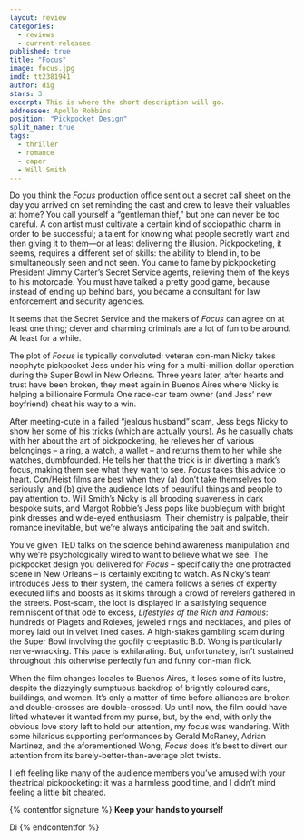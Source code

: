 ```yaml
---
layout: review
categories: 
  - reviews
  - current-releases
published: true
title: "Focus"
image: focus.jpg
imdb: tt2381941
author: dig
stars: 3
excerpt: This is where the short description will go.
addressee: Apollo Robbins
position: "Pickpocket Design"
split_name: true
tags: 
  - thriller
  - romance
  - caper
  - Will Smith
---
```


Do you think the _Focus_ production office sent out a secret call sheet on the day you arrived on set reminding the cast and crew to leave their valuables at home? You call yourself a “gentleman thief,” but one can never be too careful. A con artist must cultivate a certain kind of sociopathic charm in order to be successful; a talent for knowing what people secretly want and then giving it to them—or at least delivering the illusion. Pickpocketing, it seems, requires a different set of skills: the ability to blend in, to be simultaneously seen and not seen. You came to fame by pickpocketing President Jimmy Carter’s Secret Service agents, relieving them of the keys to his motorcade. You must have talked a pretty good game, because instead of ending up behind bars, you became a consultant for law enforcement and security agencies. 

It seems that 
the Secret Service and the makers of _Focus_ can agree on at least one thing; clever and charming criminals are a lot of fun to be around. At least for a while. 

The plot of _Focus_ is typically convoluted: veteran con-man Nicky takes neophyte pickpocket Jess under his wing for a multi-million dollar operation during the Super Bowl in New Orleans. Three years later, after hearts and trust have been broken, they meet again in Buenos Aires where Nicky is helping a billionaire Formula One race-car team owner (and Jess’ new boyfriend) cheat his way to a win. 

After meeting-cute in a failed “jealous husband” scam, Jess begs Nicky to show her some of his tricks (which are actually yours). As he casually chats with her about the art of pickpocketing, he relieves her of various belongings – a ring, a watch, a wallet – and returns them to her while she watches, dumbfounded. He tells her that the trick is in diverting a mark’s focus, making them see what they want to see. _Focus_ takes this advice to heart. Con/Heist films are best when they (a) don’t take themselves too seriously, and (b) give the audience lots of beautiful things and people to pay attention to. Will Smith’s Nicky is all brooding suaveness in dark bespoke suits, and Margot Robbie’s Jess pops like bubblegum with bright pink dresses and wide-eyed enthusiasm. Their chemistry is palpable, their romance inevitable, but we’re always anticipating the bait and switch.

You’ve given TED talks on the science behind awareness manipulation and why we’re psychologically wired to want to believe what we see. The pickpocket design you delivered for _Focus_ – specifically the one protracted scene in New Orleans – is certainly exciting to watch. As Nicky’s team introduces Jess to their system, the camera follows a series of expertly executed lifts and boosts as it skims through a crowd of revelers gathered in the streets. Post-scam, the loot is displayed in a satisfying sequence reminiscent of that ode to excess, _Lifestyles of the Rich and Famous_: hundreds of Piagets and Rolexes, jeweled rings and necklaces, and piles of money laid out in velvet lined cases. A high-stakes gambling scam during the Super Bowl involving the goofily creeptastic B.D. Wong is particularly nerve-wracking. This pace is exhilarating. But, unfortunately, isn’t sustained throughout this otherwise perfectly fun and funny con-man flick. 

When the film changes locales to Buenos Aires, it loses some of its lustre, despite the dizzyingly sumptuous backdrop of brightly coloured cars, buildings, and women. It’s only a matter of time before alliances are broken and double-crosses are double-crossed. Up until now, the film could have lifted whatever it wanted from my purse, but, by the end, with only the obvious love story left to hold our attention, my focus was wandering. With some hilarious supporting performances by Gerald McRaney, Adrian Martinez, and the aforementioned Wong, _Focus_ does it’s best to divert our attention from its barely-better-than-average plot twists. 

I left feeling like many of the audience members you’ve amused with your theatrical pickpocketing: it was a harmless good time, and I didn’t mind feeling a little bit cheated.

{% contentfor signature %}
**Keep your hands to yourself**

Di
{% endcontentfor %}